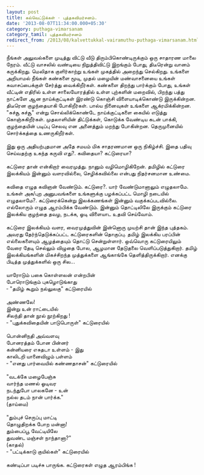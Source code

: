 ```yaml
---
layout: post
title: கல்வெட்டுக்கள் - புத்தகவிமர்சனம்.
date: '2013-08-07T11:34:00.000+05:30'
category: puthaga-vimarsanam
category_tamil: புத்தகவிமர்சனம்
redirect_from: /2013/08/kalvettukkal-vairamuthu-puthaga-vimarsanam.html
---
```


நீங்கள் அலுவல்களை முடித்து விட்டு வீடு திரும்பிகொண்டிருக்கும் ஒரு சாதாரண மாலை நேரம். வீட்டு வாசலில் வண்டியை நிறுத்திவிட்டு இறங்கும் போது, 
திடீரென்று வானம் கருக்கிறது. மெலிதாக குளிர்காற்று உங்கள் முகத்தில் அறைந்து செல்கிறது. உங்களை அறியாமல் நீங்கள் கண்களை  மூடி, 
முதல் மழையின் மண்வாசனையை உங்கள் சுவாசப்பைக்குள் சேர்த்து வைக்கிறீர்கள். கண்களை திறந்து பார்க்கும் போது, உங்கள் வீட்டின் எதிரில் உள்ள 
சாலையோரத்தில் உள்ள புற்களின் மறைவில், பிறந்து பத்து நாட்களே ஆன நாய்க்குட்டிகள் இரண்டு கொஞ்சி விளையாடிக்கொண்டு இருக்கின்றன. 
திடீரென குழந்தையாகி போகிறீர்கள். பால்ய நினைவுகள் உங்களை ஆக்ரமிக்கின்றன. "சுச்சூ சுச்சூ" என்று சொல்லிக்கொண்டே நாய்க்குட்டிகளை 
கையில் எடுத்து கொஞ்சுகிறீர்கள். முதலாளியின் திட்டுக்கள்,  கொடுக்க வேண்டிய கடன் பாக்கி, குழந்தையின் படிப்பு செலவு என அனைத்தும் 
மறந்து போகின்றன. தெருமுனையில் சொர்க்கத்தை உணருகிறீர்கள்.<br />
<br />
இது ஒரு அதியற்புதமான அதே சமயம் மிக சாதரணமான ஒரு நிகிழ்ச்சி. இதை பதிவு செய்வதற்கு உகந்த கருவி எது?. கவிதையா? கட்டுரையா?<br />
<br />
கட்டுரை தான் என்கிறார் வைரமுத்து. நானும் வழிமொழிகிறேன். தமிழில் கட்டுரை இலக்கியம் இன்னும் வளரவில்லை, செழிக்கவில்லை என்பது 
நிதர்சனமான உண்மை.<br />
<br />
கவிதை எழுத கவிஞன் வேண்டும். கட்டுரை?. யார் வேண்டுமானாலும் எழுதலாமே. உங்கள் அக/புற அனுபவங்களை உங்களுக்கு பழக்கப்பட்ட 
மொழி நடையில் எழுதலாமே?. கட்டுரைக்கென்று இலக்கணங்கள் இன்னும் வகுக்கப்படவில்லை. எல்லோரும் எழுத ஆரம்பிக்க வேண்டும். 
இன்னும் தொட்டிலிலே இருக்கும் கட்டுரை இலக்கிய குழந்தை தவழ, நடக்க, ஓடி விளையாட உதவி செய்வோம்.<br />
<br />
கட்டுரை இலக்கியம் வளர, வைரமுத்துவின் இன்னொரு முயற்சி தான் இந்த புத்தகம். அவரது தேர்ந்தெடுக்கப்பட்ட கட்டுரைகளின் தொகுப்பு. 
தமிழ் இலக்கிய பரப்பின் எல்லைகளையும் ஆழத்தையும் தொட்டு சென்றுள்ளார். ஒவ்வொரு கட்டுரையிலும் வேரை தேடி செல்லும் விழுதை போல, 
ஆழமான தேடுதலை வெளிப்படுத்துகிறார். தமிழ் இலக்கியங்களின் மிகச்சிறந்த முத்துக்களை ஆங்காங்கே தெளித்திருக்கிறார். 
எனக்கு பிடித்த முத்துக்களில் ஒரு சில...<br />
<br />
யாரோடும் பகை கொள்ளலன் என்றபின்<br />
போரொடுங்கும் புகழொடுங்காது<br />
&#x2010; "தமிழ் கூறும் நல்லுலகு" கட்டுரையில்<br />
<br />
அண்ணலே!<br />
இன்று உன் ராட்டையில்<br />
சிலந்தி தான் நூல் நூற்கிறது !<br />
&#x2010; "புதுக்கவிதையின் பாடுபொருள்" கட்டுரையில்<br />
<br />
பொன்னிநதி அவ்வளவு<br />
போனரத்தம் போன பின்னர்<br />
கன்னியரை எசுதடா உள்ளம் - இது<br />
காலிடறி யானைவிழும் பள்ளம்<br />
&#x2010; "எனது பார்வையில் கண்ணதாசன்" கட்டுரையில்<br />
<br />
"வடக்கே மழைபேஞ்சு<br />
வார்ந்த மணல் ஓடிவர<br />
நடந்துபோ பாலகனே - உன்<br />
நல்ல தடம் நான் பார்க்க."<br />
(தாய்மை)<br />
<br />
"தும்புச் செருப்பு மாட்டி<br />
தொழுதிறக்க போற மன்னா!<br />
தும்பைப்பூ வேட்டியிலே<br />
துவண்ட மஞ்சள் நாந்தானா?"<br />
(காதல்)<br />
&#x2010; "பட்டிக்காடு குயில்கள்" கட்டுரையில்<br />
<br />
கண்டிப்பா படிச்சு பாருங்க. கட்டுரைகள் எழுத ஆரம்பிங்க !<br />
<br />